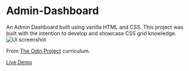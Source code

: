 # Admin-Dashboard

An Admin Dashboard built using vanilla HTML and CSS. This project was built with the intention to develop and showcase CSS grid knowledge.<br/>
![UI screenshot](https://user-images.githubusercontent.com/109502533/200106929-1bd16a25-f78f-4ecc-9b41-26b74c6af658.jpg)

From [The Odin Project](https://www.theodinproject.com) curriculum.

[Live Demo]()
